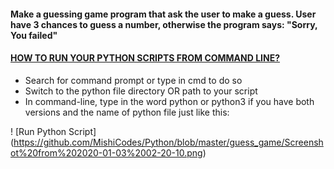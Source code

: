 #### Make a guessing game program that ask the user to make a guess. User have 3 chances to guess a number, otherwise the program says: "Sorry, You failed"
#### [HOW TO RUN YOUR PYTHON SCRIPTS FROM COMMAND LINE?](https://docs.python.org/3/faq/windows.html)
* Search for command prompt or type in cmd to do so
* Switch to the python file directory OR path to your script
* In command-line, type in the word python or python3 if you have both versions and the name of python file just like this:

! [Run Python Script] (https://github.com/MishiCodes/Python/blob/master/guess_game/Screenshot%20from%202020-01-03%2002-20-10.png)
  
